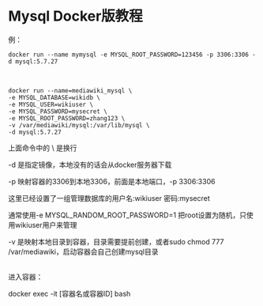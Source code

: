 # Mysql Docker版教程

例：

```
docker run --name mymysql -e MYSQL_ROOT_PASSWORD=123456 -p 3306:3306 -d mysql:5.7.27
```

<br/>

```
docker run --name=mediawiki_mysql \
-e MYSQL_DATABASE=wikidb \
-e MYSQL_USER=wikiuser \
-e MYSQL_PASSWORD=mysecret \
-e MYSQL_ROOT_PASSWORD=zhang123 \
-v /var/mediawiki/mysql:/var/lib/mysql \
-d mysql:5.7.27
```

上面命令中的 \ 是换行

-d 是指定镜像，本地没有的话会从docker服务器下载

-p 映射容器的3306到本地3306，前面是本地端口，-p 3306:3306

这里已经设置了一组管理数据库的用户名:wikiuser 密码:mysecret

通常使用-e MYSQL_RANDOM_ROOT_PASSWORD=1 把root设置为随机，只使用wikiuser用户来管理

-v 是映射本地目录到容器，目录需要提前创建，或者sudo chmod 777 /var/mediawiki，启动容器会自己创建mysql目录

<br/>
进入容器：

docker exec -it [容器名或容器ID] bash

